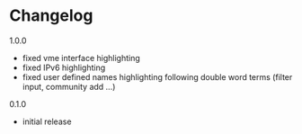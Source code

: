 # Changelog

1.0.0
  - fixed vme interface highlighting
  - fixed IPv6 highlighting
  - fixed user defined names highlighting following double word terms (filter input, community add ...) 

0.1.0
  - initial release
